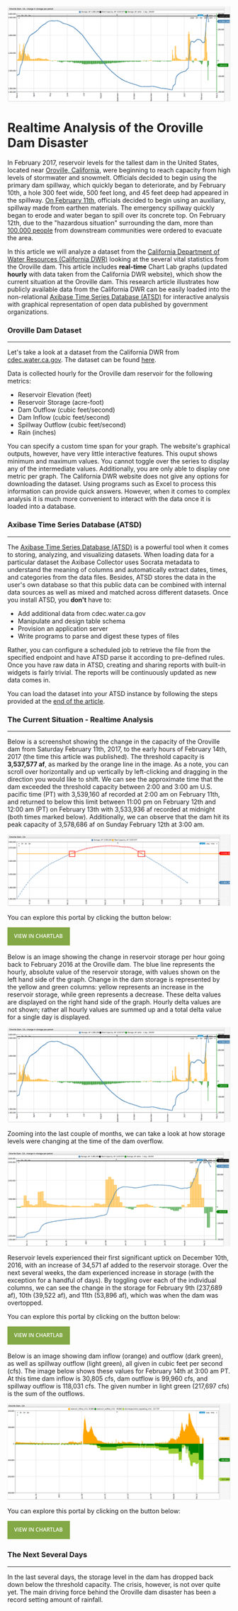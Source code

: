 ![Figure 4](Images/Figure4.png)

Realtime Analysis of the Oroville Dam Disaster 
==============================================

In February 2017, reservoir levels for the tallest dam in the United States, located near [Oroville, California](http://www.water.ca.gov/swp/facilities/Oroville/LakeDam.cfm), were
beginning to reach capacity from high levels of stormwater and snowmelt. Officials decided to begin using the primary dam spillway, which quickly began to deteriorate, and by 
February 10th, a hole 300 feet wide, 500 feet long, and 45 feet deep had appeared in the spillway. [On February 11th](http://abcnews.go.com/Technology/wireStory/latest-emergency-spillway-oroville-dam-45401080), 
officials decided to begin using an auxiliary, spillway made from earthen materials. The emergency spillway quickly began to erode and water began to spill over its concrete top. On 
February 12th, due to the "hazardous situation" surrounding the dam, more than [100,000 people](http://www.latimes.com/local/california/la-live-updates-oroville-dam-oroville-dam-spillway-expected-to-fail-1486953074-htmlstory.html)
from downstream communities were ordered to evacuate the area. 
 
In this article we will analyze a dataset from the [California Department of Water Resources (California DWR)](https://cdec.water.ca.gov/index.html) looking at the several vital statistics from the
Oroville dam. This article includes **real-time** Chart Lab graphs (updated **hourly** with data taken from the California DWR website), which show the current situation at the Oroville dam. This research article illustrates 
how publicly available data from the California DWR can be easily loaded into the non-relational [Axibase Time Series Database (ATSD)](http://axibase.com/products/axibase-time-series-database/) 
for interactive analysis with graphical representation of open data published by government organizations. 

### Oroville Dam Dataset
------------------------

Let's take a look at a dataset from the California DWR from [cdec.water.ca.gov](https://cdec.water.ca.gov/index.html). The dataset can be found [here](https://cdec.water.ca.gov/cgi-progs/queryF?s=ORO&d=13-Feb-2017+02:57&span=1year). 

Data is collected hourly for the Oroville dam reservoir for the following metrics:

* Reservoir Elevation (feet)
* Reservoir Storage (acre-foot)
* Dam Outflow (cubic feet/second)
* Dam Inflow (cubic feet/second)
* Spillway Outflow (cubic feet/second)
* Rain (inches)
 
You can specify a custom time span for your graph. The website's graphical outputs, however, have very little interactive features. This ouput shows minimum and maximum values.
You cannot toggle over the series to display any of the intermediate values. Additionally, you are only able to display one metric per graph. The California DWR website does not 
give any options for downloading the dataset. Using programs such as Excel to process this information can provide quick answers. However, when it comes to complex analysis it is
much more convenient to interact with the data once it is loaded into a database.  

### Axibase Time Series Database (ATSD)
---------------------------------------

The [Axibase Time Series Database (ATSD)](http://axibase.com/products/axibase-time-series-database/) is a powerful tool when it comes to storing, analyzing, and visualizing datasets. 
When loading data for a particular dataset the Axibase Collector uses Socrata metadata to understand the meaning of columns and automatically extract dates, times,
and categories from the data files. Besides, ATSD stores the data in the user's own database so that this public data can be combined with internal data
sources as well as mixed and matched across different datasets. Once you install ATSD, you **don't** have to:

* Add additional data from cdec.water.ca.gov
* Manipulate and design table schema
* Provision an application server
* Write programs to parse and digest these types of files

Rather, you can configure a scheduled job to retrieve the file from the specified endpoint and have ATSD parse it according to pre-defined rules. Once you
have raw data in ATSD, creating and sharing reports with built-in widgets is fairly trivial. The reports will be continuously updated as new data comes in.

You can load the dataset into your ATSD instance by following the steps provided at the [end of the article](/USInternationalTrade/README.md#action-items).

### The Current Situation - Realtime Analysis
---------------------------------------------

Below is a screenshot showing the change in the capacity of the Oroville dam from Saturday February 11th, 2017, to the early hours of February 14th, 2017 (the time this article was published).
The threshold capacity is **3,537,577 af**, as marked by the orange line in the image. As a note, you can scroll over horizontally and up vertically by left-clicking and dragging in the direction you
would like to shift. We can see the approximate time that the dam exceeded the threshold capacity between 2:00 and 3:00 am U.S. pacific time (PT) with 3,539,160 af recorded at 2:00 am on February 11th, and returned to 
below this limit between 11:00 pm on February 12th and 12:00 am (PT) on February 13th with 3,533,936 af recorded at midnight (both times marked below). Additionally, we can observe that the dam hit its peak capacity 
of 3,578,686 af on Sunday February 12th at 3:00 am.  
    
![Figure 3](Images/Figure3.png)

You can explore this portal by clicking the button below:

[![](Images/button.png)](https://apps.axibase.com/chartlab/dee79515#fullscreen)

Below is an image showing the change in reservoir storage per hour going back to February 2016 at the Oroville dam. The blue line represents the hourly, absolute value of the 
reservoir storage, with values shown on the left hand side of the graph. Change in the dam storage is represented by the yellow and green columns: yellow represents an increase
in the reservoir storage, while green represents a decrease. These delta values are displayed on the right hand side of the graph. Hourly delta values are not shown; rather all 
hourly values are summed up and a total delta value for a single day is displayed.

![Figure 4](Images/Figure4.png)

Zooming into the last couple of months, we can take a look at how storage levels were changing at the time of the dam overflow.

![Figure 5](Images/Figure5.png)

Reservoir levels experienced their first significant uptick on December 10th, 2016, with an increase of 34,571 af added to the reservoir storage. Over the next several weeks,
the dam experienced increase in storage (with the exception for a handful of days). By toggling over each of the individual columns, we can see the change in the storage 
for February 9th (237,689 af), 10th (39,522 af), and 11th (53,896 af), which was when the dam was overtopped.      

You can explore this portal by clicking on the button below:
 
[![](Images/button.png)](https://apps.axibase.com/chartlab/dee79515/2#fullscreen)

Below is an image showing dam inflow (orange) and outflow (dark green), as well as spillway outflow (light green), all given in cubic feet per second (cfs). The image below shows these values for February 14th at 3:00 am 
PT. At this time dam inflow is 30,805 cfs, dam outflow is 99,960 cfs, and spillway outflow is 118,031 cfs. The given number in light green (217,697 cfs) is the sum of the outflows.  
 
![Figure 6](Images/Figure6.png)

You can explore this portal by clicking on the button below:

[![](Images/button.png)](https://apps.axibase.com/chartlab/dee79515/5/#fullscreen)

### The Next Several Days
-------------------------

In the last several days, the storage level in the dam has dropped back down below the threshold capacity. The crisis, however, is not over quite yet. The main driving force behind
the Oroville dam disaster has been a record setting amount of rainfall. 





